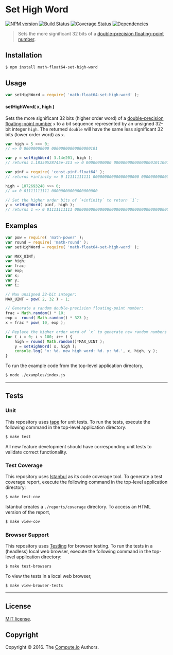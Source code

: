 Set High Word
===
[![NPM version][npm-image]][npm-url] [![Build Status][build-image]][build-url] [![Coverage Status][coverage-image]][coverage-url] [![Dependencies][dependencies-image]][dependencies-url]

> Sets the more significant 32 bits of a [double-precision floating-point number][ieee754].


## Installation

``` bash
$ npm install math-float64-set-high-word
```


## Usage

``` javascript
var setHighWord = require( 'math-float64-set-high-word' );
```

#### setHighWord( x, high )

Sets the more significant 32 bits (higher order word) of a [double-precision floating-point number][ieee754] `x` to a bit sequence represented by an unsigned 32-bit integer `high`. The returned `double` will have the same less significant 32 bits (lower order word) as `x`.

``` javascript
var high = 5 >>> 0;
// => 0 00000000000 00000000000000000101

var y = setHighWord( 3.14e201, high );
// returns 1.18350528745e-313 => 0 00000000000 0000000000000000010110010011110010110101100010000010

var pinf = require( 'const-pinf-float64' );
// returns +infinity => 0 11111111111 00000000000000000000 00000000000000000000000000000000

high = 1072693248 >>> 0;
// => 0 01111111111 00000000000000000000

// Set the higher order bits of `+infinity` to return `1`:
y = setHighWord( pinf, high );
// returns 1 => 0 01111111111 0000000000000000000000000000000000000000000000000000
```


## Examples

``` javascript
var pow = require( 'math-power' );
var round = require( 'math-round' );
var setHighWord = require( 'math-float64-set-high-word' );

var MAX_UINT;
var high;
var frac;
var exp;
var x;
var y;
var i;

// Max unsigned 32-bit integer:
MAX_UINT = pow( 2, 32 ) - 1;

// Generate a random double-precision floating-point number:
frac = Math.random() * 10;
exp = -round( Math.random() * 323 );
x = frac * pow( 10, exp );

// Replace the higher order word of `x` to generate new random numbers having the same lower order word...
for ( i = 0; i < 100; i++ ) {
	high = round( Math.random()*MAX_UINT );
	y = setHighWord( x, high );
	console.log( 'x: %d. new high word: %d. y: %d.', x, high, y );
}
```

To run the example code from the top-level application directory,

``` bash
$ node ./examples/index.js
```


---
## Tests

### Unit

This repository uses [tape][tape] for unit tests. To run the tests, execute the following command in the top-level application directory:

``` bash
$ make test
```

All new feature development should have corresponding unit tests to validate correct functionality.


### Test Coverage

This repository uses [Istanbul][istanbul] as its code coverage tool. To generate a test coverage report, execute the following command in the top-level application directory:

``` bash
$ make test-cov
```

Istanbul creates a `./reports/coverage` directory. To access an HTML version of the report,

``` bash
$ make view-cov
```


### Browser Support

This repository uses [Testling][testling] for browser testing. To run the tests in a (headless) local web browser, execute the following command in the top-level application directory:

``` bash
$ make test-browsers
```

To view the tests in a local web browser,

``` bash
$ make view-browser-tests
```

<!-- [![browser support][browsers-image]][browsers-url] -->


---
## License

[MIT license](http://opensource.org/licenses/MIT).


## Copyright

Copyright &copy; 2016. The [Compute.io][compute-io] Authors.


[npm-image]: http://img.shields.io/npm/v/math-float64-set-high-word.svg
[npm-url]: https://npmjs.org/package/math-float64-set-high-word

[build-image]: http://img.shields.io/travis/math-io/float64-set-high-word/master.svg
[build-url]: https://travis-ci.org/math-io/float64-set-high-word

[coverage-image]: https://img.shields.io/codecov/c/github/math-io/float64-set-high-word/master.svg
[coverage-url]: https://codecov.io/github/math-io/float64-set-high-word?branch=master

[dependencies-image]: http://img.shields.io/david/math-io/float64-set-high-word.svg
[dependencies-url]: https://david-dm.org/math-io/float64-set-high-word

[dev-dependencies-image]: http://img.shields.io/david/dev/math-io/float64-set-high-word.svg
[dev-dependencies-url]: https://david-dm.org/dev/math-io/float64-set-high-word

[github-issues-image]: http://img.shields.io/github/issues/math-io/float64-set-high-word.svg
[github-issues-url]: https://github.com/math-io/float64-set-high-word/issues

[tape]: https://github.com/substack/tape
[istanbul]: https://github.com/gotwarlost/istanbul
[testling]: https://ci.testling.com

[compute-io]: https://github.com/compute-io/
[ieee754]: https://en.wikipedia.org/wiki/IEEE_754-1985

